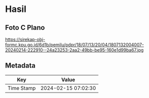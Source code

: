 # Hasil

## Foto C Plano

https://sirekap-obj-formc.kpu.go.id/6d1b/pemilu/pdpr/18/07/13/20/04/1807132004007-20240214-222910--24a23253-2aa2-49bb-be95-160e1d99ba67.jpg


## Metadata

| Key        | Value               |
| ---------- | ------------------- |
| Time Stamp | 2024-02-15 07:02:30 |



